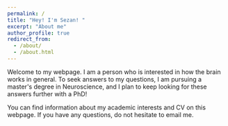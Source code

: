 ```yaml
---
permalink: /
title: "Hey! I'm Sezan! "
excerpt: "About me"
author_profile: true
redirect_from: 
  - /about/
  - /about.html
---
```


Welcome to my webpage. I am a person who is interested in how the brain works in general. To seek answers to my questions, I am pursuing a master's degree in Neuroscience, and I plan to keep looking for these answers further with a PhD!

You can find information about my academic interests and CV on this webpage. If you have any questions, do not hesitate to email me.
